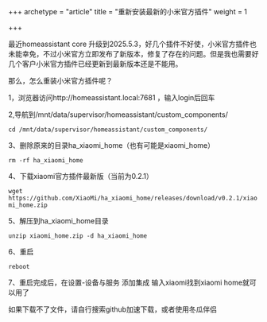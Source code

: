 +++
archetype = "article"
title = "重新安装最新的小米官方插件"
weight = 1

+++

最近homeassistant core 升级到2025.5.3，好几个插件不好使，小米官方插件也未能幸免，不过小米官方立即发布了新版本，修复了存在的问题。但是我也需要好几个客户小米官方插件已经更新到最新版本还是不能用。

那么，怎么重装小米官方插件呢？

1，浏览器访问http://homeassistant.local:7681 ，输入login后回车

2,导航到/mnt/data/supervisor/homeassistant/custom_components/

`cd /mnt/data/supervisor/homeassistant/custom_components/`

3、删除原来的目录ha_xiaomi_home（也有可能是xiaomi_home）

`rm -rf ha_xiaomi_home`

4、下载xiaomi官方插件最新版（当前为0.2.1）

`wget https://github.com/XiaoMi/ha_xiaomi_home/releases/download/v0.2.1/xiaomi_home.zip`

5、解压到ha_xiaomi_home目录

`unzip xiaomi_home.zip -d ha_xiaomi_home`

6、重启

`reboot`

7、重启完成后，在设置-设备与服务 添加集成 输入xiaomi找到xiaomi home就可以用了





如果下载不了文件，请自行搜索github加速下载，或者使用冬瓜伴侣
